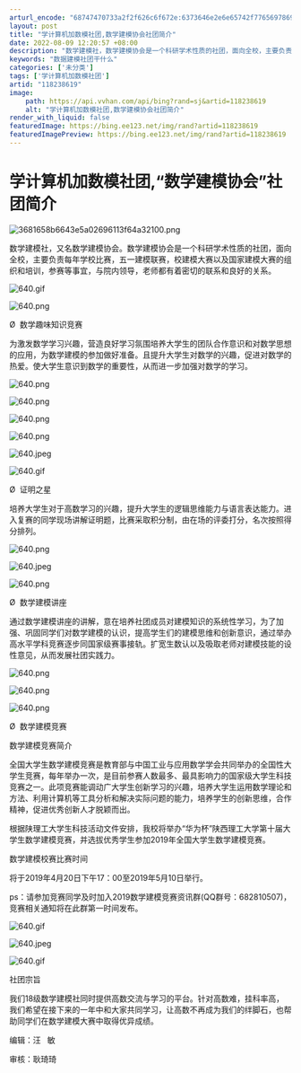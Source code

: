 ```yaml
---
arturl_encode: "68747470733a2f2f626c6f672e:6373646e2e6e65742f77656978696e5f34323133313335322f:61727469636c652f64657461696c732f313138323338363139"
layout: post
title: "学计算机加数模社团,数学建模协会社团简介"
date: 2022-08-09 12:20:57 +08:00
description: "数学建模社，数学建模协会是一个科研学术性质的社团，面向全校，主要负责每年学校比赛，五"
keywords: "数据建模社团干什么"
categories: ['未分类']
tags: ['学计算机加数模社团']
artid: "118238619"
image:
    path: https://api.vvhan.com/api/bing?rand=sj&artid=118238619
    alt: "学计算机加数模社团,数学建模协会社团简介"
render_with_liquid: false
featuredImage: https://bing.ee123.net/img/rand?artid=118238619
featuredImagePreview: https://bing.ee123.net/img/rand?artid=118238619
---
```


# 学计算机加数模社团,“数学建模协会”社团简介

![3681658b6643e5a02696113f64a32100.png](https://i-blog.csdnimg.cn/blog_migrate/e13dcce3c6103d805578ab7dc399393e.jpeg)

数学建模社，又名数学建模协会。数学建模协会是一个科研学术性质的社团，面向全校，主要负责每年学校比赛，五一建模联赛，校建模大赛以及国家建模大赛的组织和培训，参赛等事宜，与院内领导，老师都有着密切的联系和良好的关系。

![640.gif](http://mmbiz-qpic-cn.weituibao.com/mmbiz_gif/VicLWGCsAolMhnMjVYV8F4OJmBnjcT287fq8ic3apP11joZgL45t9VHC2qRE9Ofbic5hURkXFSgjysDX1pUMJPlYg/640.gif)

![640.png](http://mmbiz-qpic-cn.weituibao.com/mmbiz_png/VicLWGCsAolMhnMjVYV8F4OJmBnjcT287Sfd1Cia4LIUo54wm74MFU3GHTroK2icTSgKTYuiaseRiaw5icqK13OtRsSQ/640.png)

Ø  数学趣味知识竞赛

为激发数学学习兴趣，营造良好学习氛围培养大学生的团队合作意识和对数学思想的应用，为数学建模的参加做好准备。且提升大学生对数学的兴趣，促进对数学的热爱。使大学生意识到数学的重要性，从而进一步加强对数学的学习。

![640.png](http://mmbiz-qpic-cn.weituibao.com/mmbiz_png/VicLWGCsAolMhnMjVYV8F4OJmBnjcT287SUX0QAS8u06WticNssAuACYmCDrfDbuRRvW2zeOP8Z8P4MRUDB61wiaw/640.png)

![640.png](http://mmbiz-qpic-cn.weituibao.com/mmbiz_png/VicLWGCsAolMhnMjVYV8F4OJmBnjcT287uXGdqTbIK88w2OUuJjZU3ibneTnoxdeSD6tlqwdicFftQBZLZmAyCGhg/640.png)

![640.png](http://mmbiz-qpic-cn.weituibao.com/mmbiz_png/VicLWGCsAolMhnMjVYV8F4OJmBnjcT287Rh2PUuIoqkictKxia7zw5K21hSvMof49MdCd5QT697nicy6PdWic3nvKFQ/640.png)

![640.png](http://mmbiz-qpic-cn.weituibao.com/mmbiz_png/VicLWGCsAolMhnMjVYV8F4OJmBnjcT287t32wvlsRvdH3VuZSG3OVS4sUXBKu9AGaspCPz9CBC3RmYahep5KRQg/640.png)

![640.jpeg](http://mmbiz-qpic-cn.weituibao.com/mmbiz_jpg/VicLWGCsAolMhnMjVYV8F4OJmBnjcT287O1BW4RRZWc1H2oXZgfGLhyeGw8CJgibiazpJrJ8hrUibQIgiaEXbRxvShw/640.jpeg)

![640.gif](http://mmbiz-qpic-cn.weituibao.com/mmbiz_gif/VicLWGCsAolMhnMjVYV8F4OJmBnjcT287scFM9e00TXmX7cFOTpNAUGUZqfT9A340l1Nt3byhk0qkaOpOaZTRAQ/640.gif)

Ø  证明之星

培养大学生对于高数学习的兴趣，提升大学生的逻辑思维能力与语言表达能力。进入复赛的同学现场讲解证明题，比赛采取积分制，由在场的评委打分，名次按照得分排列。

![640.png](http://mmbiz-qpic-cn.weituibao.com/mmbiz_png/VicLWGCsAolMhnMjVYV8F4OJmBnjcT287Sk9OcdloMfDL9RmMI39mQUoU6gjGtDGmjnPgqgSnSicVibVhRzRYE6nA/640.png)

![640.jpeg](http://mmbiz-qpic-cn.weituibao.com/mmbiz_jpg/VicLWGCsAolMhnMjVYV8F4OJmBnjcT287owZFfuTtIjiampbYicibziaib6ctudPcfFTrQP7k9HITicxqolRBKsw3V5dQ/640.jpeg)

![640.png](http://mmbiz-qpic-cn.weituibao.com/mmbiz_png/VicLWGCsAolMhnMjVYV8F4OJmBnjcT287nY9e0gIDj5vWlUzIEgmg3FK2ibqia3kv5bZ2Dtl5fFfgA8YFj8H87RicQ/640.png)

Ø  数学建模讲座

通过数学建模讲座的讲解，意在培养社团成员对建模知识的系统性学习，为了加强、巩固同学们对数学建模的认识，提高学生们的建模思维和创新意识，通过举办高水平学科竞赛逐步同国家级赛事接轨。扩宽生数认以及吸取老师对建模技能的设性意见，从而发展社团实践力。

![640.png](http://mmbiz-qpic-cn.weituibao.com/mmbiz_png/VicLWGCsAolMhnMjVYV8F4OJmBnjcT287ic2Rfb0Be18ViceQ3YN1kibDJWlIJnicBNFiaxsuic6xSKJIeJSia8v9BAREg/640.png)

![640.png](http://mmbiz-qpic-cn.weituibao.com/mmbiz_png/VicLWGCsAolMhnMjVYV8F4OJmBnjcT2873RicdSSp5yD4hMdCf5TZozNmZFmkUVPBWXuWfBhb29mc8icJ30B1sE5A/640.png)

![640.png](http://mmbiz-qpic-cn.weituibao.com/mmbiz_png/VicLWGCsAolMhnMjVYV8F4OJmBnjcT287UdZv6QTaxIm1lKFvpofGiahAic7h0zKbjdJZ6hM1fT7p64lfQbemBTmQ/640.png)

Ø  数学建模竞赛

数学建模竞赛简介

全国大学生数学建模竞赛是教育部与中国工业与应用数学学会共同举办的全国性大学生竞赛，每年举办一次，是目前参赛人数最多、最具影响力的国家级大学生科技竞赛之一。此项竞赛能调动广大学生创新学习的兴趣，培养大学生运用数学理论和方法、利用计算机等工具分析和解决实际问题的能力，培养学生的创新思维，合作精神，促进优秀创新人才脱颖而出。

根据陕理工大学生科技活动文件安排，我校将举办“华为杯”陕西理工大学第十届大学生数学建模竞赛，并选拔优秀学生参加2019年全国大学生数学建模竞赛。

数学建模校赛比赛时间

将于2019年4月20日下午17：00至2019年5月10日举行。

ps：请参加竞赛同学及时加入2019数学建模竞赛资讯群(QQ群号：682810507)，竞赛相关通知将在此群第一时间发布。

![640.gif](http://mmbiz-qpic-cn.weituibao.com/mmbiz_gif/VicLWGCsAolMhnMjVYV8F4OJmBnjcT287kcBtnibfs6uBfSic5vdd5uyHkicAFzpwEsJaUbiaZFwEic2kvsMpujeKCwA/640.gif)

![640.jpeg](http://mmbiz-qpic-cn.weituibao.com/mmbiz_jpg/VicLWGCsAolMhnMjVYV8F4OJmBnjcT287MSQnDibTib3H5picEszpJZBxAKYmTlNudq6zJqhRLdzVObIBib9ByeLw6Q/640.jpeg)

![640.gif](http://mmbiz-qpic-cn.weituibao.com/mmbiz_gif/VicLWGCsAolMhnMjVYV8F4OJmBnjcT287jny5S93anONssVnnPz5WGNGQ1W1eyjdqckPYzArKypg5LAURaRauYQ/640.gif)

社团宗旨

我们18级数学建模社同时提供高数交流与学习的平台。针对高数难，挂科率高，我们希望在接下来的一年中和大家共同学习，让高数不再成为我们的绊脚石，也帮助同学们在数学建模大赛中取得优异成绩。

编辑：汪   敏

审核：耿琦琦